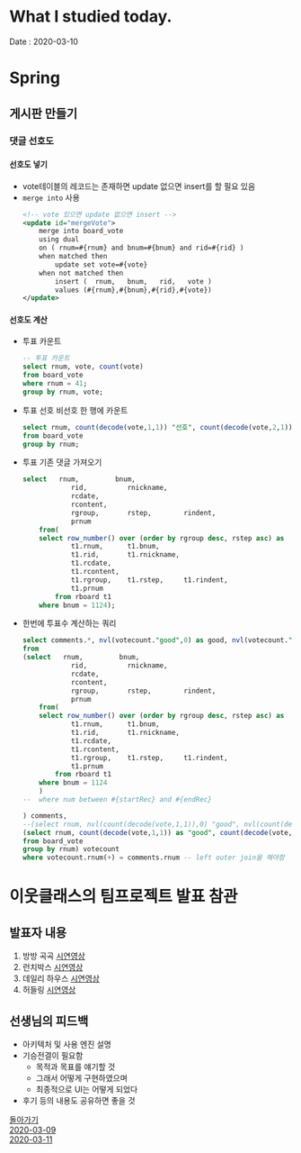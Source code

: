 # What I studied today.
Date : 2020-03-10   


# Spring
## 게시판 만들기
### 댓글 선호도
#### 선호도 넣기
- vote테이블의 레코드는 존재하면 update 없으면 insert를 할 필요 있음
- `merge into` 사용
    ```xml
    <!-- vote 있으면 update 없으면 insert -->	
    <update id="mergeVote">
        merge into board_vote
        using dual
        on ( rnum=#{rnum} and bnum=#{bnum} and rid=#{rid} )
        when matched then
            update set vote=#{vote}
        when not matched then  
            insert (  rnum,   bnum,   rid,   vote ) 
            values (#{rnum},#{bnum},#{rid},#{vote})
    </update>	
    ```
#### 선호도 계산
- 투표 카운트
    ```sql
    -- 투표 카운트
    select rnum, vote, count(vote)
    from board_vote
    where rnum = 41;
    group by rnum, vote;
    ```
- 투표 선호 비선호 한 행에 카운트
    ```sql
    select rnum, count(decode(vote,1,1)) "선호", count(decode(vote,2,1)) "비선호"
    from board_vote
    group by rnum;
    ```
- 투표 기존 댓글 가져오기
    ```sql
    select   rnum,         bnum,
                rid,          rnickname,
                rcdate,
                rcontent,
                rgroup,       rstep,        rindent,
                prnum
        from(
        select row_number() over (order by rgroup desc, rstep asc) as  num, 
                t1.rnum,      t1.bnum,
                t1.rid,       t1.rnickname,
                t1.rcdate,
                t1.rcontent,
                t1.rgroup,    t1.rstep,     t1.rindent,
                t1.prnum
            from rboard t1
        where bnum = 1124);
    ```
- 한번에 투표수 계산하는 쿼리
    ```sql     
    select comments.*, nvl(votecount."good",0) as good, nvl(votecount."bad",0) as bad
    from 
    (select   rnum,         bnum,
                rid,          rnickname,
                rcdate,
                rcontent,
                rgroup,       rstep,        rindent,
                prnum
        from(
        select row_number() over (order by rgroup desc, rstep asc) as  num, 
                t1.rnum,      t1.bnum,
                t1.rid,       t1.rnickname,
                t1.rcdate,
                t1.rcontent,
                t1.rgroup,    t1.rstep,     t1.rindent,
                t1.prnum
            from rboard t1
        where bnum = 1124
        )
    --	where num between #{startRec} and #{endRec} 
    
    ) comments,
    --(select rnum, nvl(count(decode(vote,1,1)),0) "good", nvl(count(decode(vote,2,1)),0) "bad"
    (select rnum, count(decode(vote,1,1)) as "good", count(decode(vote,2,1)) "bad"
    from board_vote
    group by rnum) votecount
    where votecount.rnum(+) = comments.rnum -- left outer join을 해야함
    ```

# 이웃클래스의 팀프로젝트 발표 참관
## 발표자 내용
1. 방방 곡곡 [시연영상](https://www.youtube.com/watch?v=8masbqwd0Zo)
2. 런치박스 [시연영상](https://www.youtube.com/watch?v=Hpq5TOxThsQ)
3. 데일리 하우스 [시연영상](https://www.youtube.com/watch?v=TnJDJtCr7Uk)
4. 허들링 [시연영상](https://youtu.be/nHitX3MzmZI)
## 선생님의 피드백
- 아키텍처 및 사용 엔진 설명
- 기승전결이 필요함
    - 목적과 목표를 얘기할 것
    - 그래서 어떻게 구현하였으며
    - 최종적으로 UI는 어떻게 되었다
- 후기 등의 내용도 공유하면 좋을 것



[돌아가기](../README.md)  
[2020-03-09](whatIStudied_200309.md)  
[2020-03-11](whatIStudied_200311.md)  














